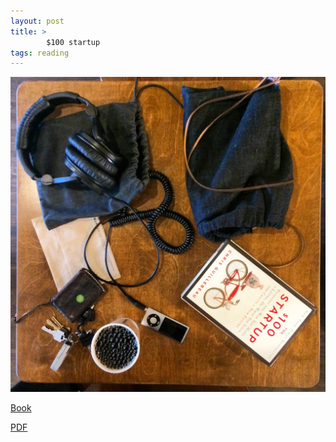```yaml
---
layout: post
title: >
        $100 startup
tags: reading
---
```


![100 startup](/assets/100-startup.JPG)

[Book](http://www.amazon.com/The-100-Startup-Reinvent-Living-ebook/dp/B0067TGSOK)

[PDF](http://www.pdf-archive.com/2014/01/27/100-startup-pdf/100-startup-pdf.pdf)